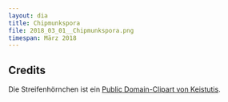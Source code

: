 ```yaml
---
layout: dia
title: Chipmunkspora
file: 2018_03_01__Chipmunkspora.png
timespan: März 2018
---
```


## Credits

Die Streifenhörnchen ist ein [Public Domain-Clipart von Keistutis](https://web.archive.org/web/20150921174727/https://openclipart.org/detail/168572/chipmunk-very-fat).
